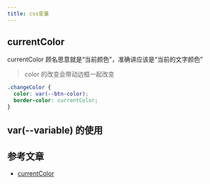 ```yaml
---
title: css变量
---
```


## currentColor

currentColor 顾名思意就是“当前颜色”，准确讲应该是“当前的文字颜色”

> color 的改变会带动边框一起改变

```css
.changeColor {
  color: var(--btn-color);
  border-color: currentColor;
}
```

## var(--variable) 的使用

## 参考文章

- [currentColor](https://www.zhangxinxu.com/wordpress/2014/10/currentcolor-css3-powerful-css-keyword/)
